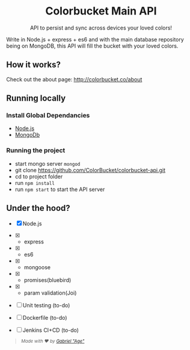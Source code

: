 <h1 align="center" style="border:none;">
Colorbucket Main API
</h1>

<p align="center">
API to persist and sync across devices your loved colors!
</p>

Write in Node.js + express + es6 and with the main database repository being on MongoDB, this API will fill the bucket with your loved colors.


## How it works?
Check out the about page: http://colorbucket.co/about

## Running locally

### Install Global Dependancies
  * [Node.js](http://nodejs.org)
  * [MongoDb](https://www.mongodb.com)

### Running the project
  * start mongo server `mongod`
  * git clone https://github.com/ColorBucket/colorbucket-api.git
  * cd to project folder
  * run `npm install`
  * run `npm start` to start the API server
  
## Under the hood?
- [X] Node.js
- [X] + express
- [X] + es6
- [X] + mongoose
- [x] + promises(bluebird)
- [x] + param validation(Joi)
- [ ] Unit testing (to-do)
- [ ] Dockerfile (to-do)
- [ ] Jenkins CI+CD (to-do)


> <small>*Made with ❤️ by <a href="https://github.com/Agezao">Gabriel "Age"</a>*</small>
